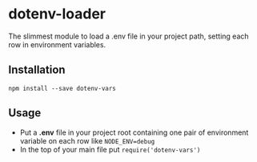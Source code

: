 dotenv-loader
===

The slimmest module to load a .env file in your project path, setting each row in environment variables.

## Installation
``` npm install --save dotenv-vars ```

## Usage
- Put a **.env** file in your project root containing one pair of environment variable on each row like ``` NODE_ENV=debug ```
- In the top of your main file put ``` require('dotenv-vars') ```